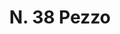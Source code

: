 ---
title: "N. 38 Pezzo"
permalink: "/edition/plant038/"
plant-name: "N. 38"
plant-number: "038"
plant-xml: "/assets/xml/plant038.xml"
plant-img1: "/assets/img/plant038_verso.jpg"
plant-img2: "/assets/img/plant038.jpg"
plant-title: "N. 38 Pezzo"
plant-wfo-link: "http://www.worldfloraonline.org/taxon/wfo-0000482527"
plant-kew-link: "https://powo.science.kew.org/taxon/urn:lsid:ipni.org:names:77172071-1"
plant-taxon-content: "Picea excelsa Lk."
layout: single-xml
---